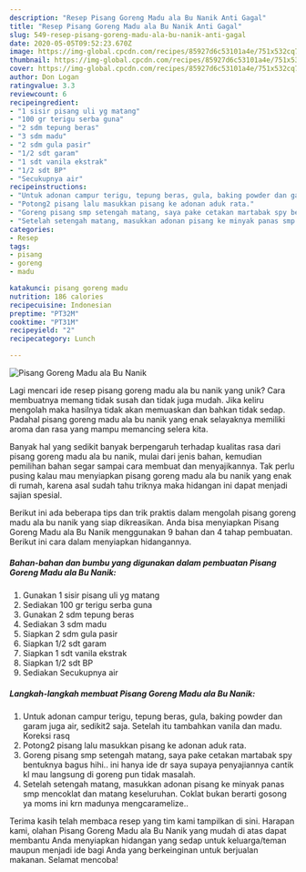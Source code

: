 ```yaml
---
description: "Resep Pisang Goreng Madu ala Bu Nanik Anti Gagal"
title: "Resep Pisang Goreng Madu ala Bu Nanik Anti Gagal"
slug: 549-resep-pisang-goreng-madu-ala-bu-nanik-anti-gagal
date: 2020-05-05T09:52:23.670Z
image: https://img-global.cpcdn.com/recipes/85927d6c53101a4e/751x532cq70/pisang-goreng-madu-ala-bu-nanik-foto-resep-utama.jpg
thumbnail: https://img-global.cpcdn.com/recipes/85927d6c53101a4e/751x532cq70/pisang-goreng-madu-ala-bu-nanik-foto-resep-utama.jpg
cover: https://img-global.cpcdn.com/recipes/85927d6c53101a4e/751x532cq70/pisang-goreng-madu-ala-bu-nanik-foto-resep-utama.jpg
author: Don Logan
ratingvalue: 3.3
reviewcount: 6
recipeingredient:
- "1 sisir pisang uli yg matang"
- "100 gr terigu serba guna"
- "2 sdm tepung beras"
- "3 sdm madu"
- "2 sdm gula pasir"
- "1/2 sdt garam"
- "1 sdt vanila ekstrak"
- "1/2 sdt BP"
- "Secukupnya air"
recipeinstructions:
- "Untuk adonan campur terigu, tepung beras, gula, baking powder dan garam juga air, sedikit2 saja. Setelah itu tambahkan vanila dan madu. Koreksi rasq"
- "Potong2 pisang lalu masukkan pisang ke adonan aduk rata."
- "Goreng pisang smp setengah matang, saya pake cetakan martabak spy bentuknya bagus hihi.. ini hanya ide dr saya supaya penyajiannya cantik kl mau langsung di goreng pun tidak masalah."
- "Setelah setengah matang, masukkan adonan pisang ke minyak panas smp mencoklat dan matang keseluruhan. Coklat bukan berarti gosong ya moms ini krn madunya mengcaramelize.."
categories:
- Resep
tags:
- pisang
- goreng
- madu

katakunci: pisang goreng madu 
nutrition: 186 calories
recipecuisine: Indonesian
preptime: "PT32M"
cooktime: "PT31M"
recipeyield: "2"
recipecategory: Lunch

---
```



![Pisang Goreng Madu ala Bu Nanik](https://img-global.cpcdn.com/recipes/85927d6c53101a4e/751x532cq70/pisang-goreng-madu-ala-bu-nanik-foto-resep-utama.jpg)

Lagi mencari ide resep pisang goreng madu ala bu nanik yang unik? Cara membuatnya memang tidak susah dan tidak juga mudah. Jika keliru mengolah maka hasilnya tidak akan memuaskan dan bahkan tidak sedap. Padahal pisang goreng madu ala bu nanik yang enak selayaknya memiliki aroma dan rasa yang mampu memancing selera kita.



Banyak hal yang sedikit banyak berpengaruh terhadap kualitas rasa dari pisang goreng madu ala bu nanik, mulai dari jenis bahan, kemudian pemilihan bahan segar sampai cara membuat dan menyajikannya. Tak perlu pusing kalau mau menyiapkan pisang goreng madu ala bu nanik yang enak di rumah, karena asal sudah tahu triknya maka hidangan ini dapat menjadi sajian spesial.


Berikut ini ada beberapa tips dan trik praktis dalam mengolah pisang goreng madu ala bu nanik yang siap dikreasikan. Anda bisa menyiapkan Pisang Goreng Madu ala Bu Nanik menggunakan 9 bahan dan 4 tahap pembuatan. Berikut ini cara dalam menyiapkan hidangannya.

<!--inarticleads1-->

##### Bahan-bahan dan bumbu yang digunakan dalam pembuatan Pisang Goreng Madu ala Bu Nanik:

1. Gunakan 1 sisir pisang uli yg matang
1. Sediakan 100 gr terigu serba guna
1. Gunakan 2 sdm tepung beras
1. Sediakan 3 sdm madu
1. Siapkan 2 sdm gula pasir
1. Siapkan 1/2 sdt garam
1. Siapkan 1 sdt vanila ekstrak
1. Siapkan 1/2 sdt BP
1. Sediakan Secukupnya air




<!--inarticleads2-->

##### Langkah-langkah membuat Pisang Goreng Madu ala Bu Nanik:

1. Untuk adonan campur terigu, tepung beras, gula, baking powder dan garam juga air, sedikit2 saja. Setelah itu tambahkan vanila dan madu. Koreksi rasq
1. Potong2 pisang lalu masukkan pisang ke adonan aduk rata.
1. Goreng pisang smp setengah matang, saya pake cetakan martabak spy bentuknya bagus hihi.. ini hanya ide dr saya supaya penyajiannya cantik kl mau langsung di goreng pun tidak masalah.
1. Setelah setengah matang, masukkan adonan pisang ke minyak panas smp mencoklat dan matang keseluruhan. Coklat bukan berarti gosong ya moms ini krn madunya mengcaramelize..




Terima kasih telah membaca resep yang tim kami tampilkan di sini. Harapan kami, olahan Pisang Goreng Madu ala Bu Nanik yang mudah di atas dapat membantu Anda menyiapkan hidangan yang sedap untuk keluarga/teman maupun menjadi ide bagi Anda yang berkeinginan untuk berjualan makanan. Selamat mencoba!
